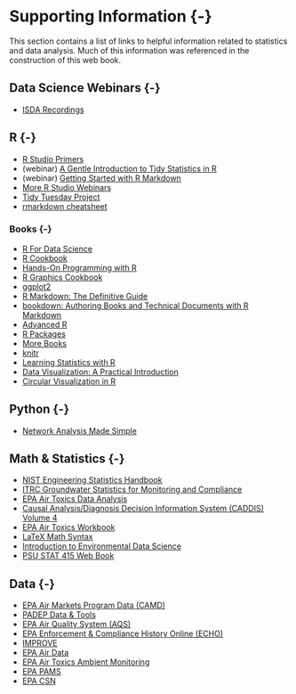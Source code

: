 # Supporting Information {-}

This section contains a list of links to helpful information related to statistics
and data analysis. Much of this information was referenced in the construction of
this web book.

<!-- Use the following HTML syntax to have hyperlink open new window -->
<!-- <a href="http://example.com/" target="_blank">Hello, world!</a> -->

## Data Science Webinars {-}

- <a href="https://isda-online.univie.ac.at/online-events/" target="_blank">ISDA Recordings</a>

## R {-}

- <a href="https://rstudio.cloud/learn/primers" target="_blank">R Studio Primers</a>
- (webinar) <a href="https://www.rstudio.com/resources/webinars/a-gentle-introduction-to-tidy-statistics-in-r/" target="_blank">A Gentle Introduction to Tidy Statistics in R</a>
- (webinar) <a href="https://www.rstudio.com/resources/webinars/getting-started-with-r-markdown/" target="_blank">Getting Started with R Markdown</a>
- <a href="https://www.rstudio.com/resources/webinars/" target="_blank">More R Studio Webinars</a>
- <a href="https://github.com/rfordatascience/tidytuesday" target="_blank">Tidy Tuesday Project</a>
- <a href="https://github.com/adam-p/markdown-here/wiki/Markdown-Cheatsheet" target="_blank">rmarkdown cheatsheet</a>

### Books {-}

- <a href="https://r4ds.had.co.nz/" target="_blank">R For Data Science</a>
- <a href="https://rc2e.com/" target="_blank">R Cookbook</a>
- <a href="https://rstudio-education.github.io/hopr/" target="_blank">Hands-On Programming with R</a>
- <a href="https://r-graphics.org/" target="_blank">R Graphics Cookbook</a>
- <a href="https://ggplot2-book.org/" target="_blank">ggplot2</a>
- <a href="https://bookdown.org/yihui/rmarkdown/" target="_blank">R Markdown: The Definitive Guide</a>
- <a href="https://bookdown.org/yihui/bookdown/" target="_blank">bookdown: Authoring Books and Technical Documents with R Markdown</a>
- <a href="https://adv-r.hadley.nz/index.html" target="_blank">Advanced R</a>
- <a href="https://r-pkgs.org/" target="_blank">R Packages</a>
- <a href="https://bookdown.org/" target="_blank">More Books</a>
- <a href="https://yihui.org/knitr/" target="_blank">knitr</a>
- <a href="https://learningstatisticswithr.com/" target="_blank">Learning Statistics with R</a>
- <a href="https://socviz.co/" target="_blank">Data Visualization: A Practical Introduction</a>
- <a href="https://jokergoo.github.io/circlize_book/book/" target="_blank">Circular Visualization in R</a>

## Python {-}

- <a href="https://ericmjl.github.io/Network-Analysis-Made-Simple/" target="_blank">Network Analysis Made Simple</a>

## Math & Statistics {-}

- <a href="https://www.itl.nist.gov/div898/handbook/" target="_blank">NIST Engineering Statistics Handbook</a>
- <a href="https://projects.itrcweb.org/gsmc-1/Default.htm" target="_blank">ITRC Groundwater Statistics for Monitoring and Compliance</a>
- <a href="https://www3.epa.gov/ttnamti1/toxdat.html" target="_blank">EPA Air Toxics Data Analysis</a>
- <a href="https://www.epa.gov/caddis-vol4" target="_blank">Causal Analysis/Diagnosis Decision Information System (CADDIS) Volume 4</a>
- <a href="https://www3.epa.gov/ttnamti1/files/ambient/airtox/workbook/AirToxicsWorkbook6-09.pdf" target="_blank">EPA Air Toxics Workbook</a>
- <a href="https://en.wikibooks.org/wiki/LaTeX/Mathematics" target="_blank">LaTeX Math Syntax</a>
- <a href="https://bookdown.org/igisc/EnvDataSci/" target="_blank">Introduction to Environmental Data Science</a>
- <a href="https://online.stat.psu.edu/stat415/" target="_blank">PSU STAT 415 Web Book</a>

## Data {-}

- <a href="https://ampd.epa.gov/ampd/" target="_blank">EPA Air Markets Program Data (CAMD)</a>
- <a href="https://www.dep.pa.gov/DataandTools/Pages/default.aspx" target="_blank">PADEP Data & Tools</a>
- <a href="https://www.epa.gov/aqs" target="_blank">EPA Air Quality System (AQS)</a>
- <a href="https://echo.epa.gov/" target="_blank">EPA Enforcement & Compliance History Online (ECHO)</a>
- <a href="https://vista.cira.colostate.edu/Improve/" target="_blank">IMPROVE</a>
- <a href="https://www.epa.gov/outdoor-air-quality-data" target="_blank">EPA Air Data</a>
- <a href="https://www.epa.gov/amtic/air-toxics-ambient-monitoring" target="_blank">EPA Air Toxics Ambient Monitoring</a>
- <a href="https://www.epa.gov/amtic/photochemical-assessment-monitoring-stations-pams" target="_blank">EPA PAMS</a>
- <a href="https://www.epa.gov/amtic/chemical-speciation-network-csn" target="_blank">EPA CSN</a>

